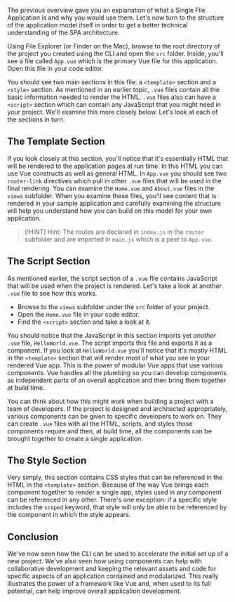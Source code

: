 The previous overview gave you an explanation of what a Single File Application is and why you would use them. Let's now turn to the structure of the application model itself in order to get a better technical understanding of the SPA architecture.

Using File Explorer (or Finder on the Mac), browse to the root directory of the project you created using the CLI and open the `src` folder. Inside, you'll see a file called `App.vue` which is the primary Vue file for this application. Open this file in your code editor.

You should see two main sections in this file: a `<template>` section and a `<style>` section. As mentioned in an earlier topic, `.vue` files contain all the basic information needed to render the HTML. `.vue` files also can have a `<script>` section which can contain any JavaScript that you might need in your project. We'll examine this more closely below. Let's look at each of the sections in turn.

## The Template Section
If you look closely at this section, you'll notice that it's essentially HTML that will be rendered to the application pages at run time. In this HTML you can use Vue constructs as well as general HTML. In `App.vue` you should see two `router-link` directives which pull in other `.vue` files that will be used in the final rendering. You can examine the `Home.vue` and `About.vue` files in the `views` subfolder. When you examine these files, you'll see content that is rendered in your sample application and carefully examining the structure will help you understand how you can build on this model for your own application.

>[!HINT]
>Hint: The routes are declared in `index.js` in the `router` subfolder and are imported in `main.js` which is a peer to `App.vue`.

## The Script Section
As mentioned earlier, the script section of a `.vue` file contains JavaScript that will be used when the project is rendered. Let's take a look at another `.vue` file to see how this works.

- Browse to the `views` subfolder under the `src` folder of your project.
- Open the `Home.vue` file in your code editor.
- Find the `<script>` section and take a look at it.

You should notice that the JavaScript in this section imports yet *another* `.vue` file, `HelloWorld.vue`. The script imports this file and exports it as a component. If you look at `HelloWorld.vue` you'll notice that it's mostly HTML in the `<template>` section that will render most of what you see in your rendered Vue app. This is the power of modular Vue apps that use various components. Vue handles all the plumbing so you can develop components as independent parts of an overall application and then bring them together at build time.

You can think about how this might work when building a project with a team of developers. If the project is designed and architected appropriately, various components can be given to specific developers to work on. They can create `.vue` files with all the HTML, scripts, and styles those components require and then, at build time, all the components can be brought together to create a single application.

## The Style Section
Very simply, this section contains CSS styles that can be referenced in the HTML in the `<template>` section. Because of the way Vue brings each component together to render a single app, styles used in any component can be referenced in any other. There's one exception: if a specific style includes the `scoped` keyword, that style will only be able to be referenced by the component in which the style appears.

## Conclusion

We've now seen how the CLI can be used to accelerate the initial set up of a new project. We've also seen how using components can help with collaborative development and keeping the relevant assets and code for specific aspects of an application contained and modularized. This really illustrates the power of a framework like Vue and, when used to its full potential, can help improve overall application development.